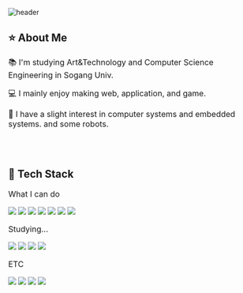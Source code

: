 <div>
  
  <!--Header-->
  ![header](https://capsule-render.vercel.app/api?type=venom&color=FFFCC6&height=300&section=header&text=hello%20-%20ovo-nl-i'm%20hyo&fontSize=40&fontColor=333333)

</div>

<div>
  <!--Body-->
  
  ## ⭐️ About Me
  <p style="font-size: 16px; font-weight: normal;">📚 I'm studying Art&Technology and Computer Science Engineering in Sogang Univ.</p>
  <p style="font-size: 16px; font-weight: normal;">💻 I mainly enjoy making web, application, and game.</p>
  <p style="font-size: 16px; font-weight: normal;">🔧 I have a slight interest in computer systems and embedded systems. and some robots.</p>
  <br/>
  <br/>

  ## 🌟 Tech Stack
  <p style="font-size: 16px; font-weight: normal;">What I can do</p>
  <!--C-->
  <img src="https://img.shields.io/badge/C-A8B9CC?style=flat-square&logo=C&logoColor=black"/>
  <!--C++-->
  <img src="https://img.shields.io/badge/C++-00599C?style=flat-square&logo=C%2B%2B&logoColor=white"/>
  <!--C#-->
  <img src="https://img.shields.io/badge/C%23-239120?style=flat-square&logo=C%20Sharp&logoColor=white"/>
  <!--Java-->
  <img src="https://img.shields.io/badge/Java-007396?style=flat-square&logo=OpenJDK&logoColor=white"/>
  <!--Python-->
  <img src="https://img.shields.io/badge/Python-3776AB?style=flat-square&logo=Python&logoColor=white"/>
  <!--Unity-->
  <img src="https://img.shields.io/badge/Unity-000000?style=flat-square&logo=Unity&logoColor=white"/>
  <!--Oculus-->
  <img src="https://img.shields.io/badge/Oculus-1C1E20?style=flat-square&logo=Oculus&logoColor=white"/>
  <br/>
  
  <p style="font-size: 16px; font-weight: normal;">Studying...</p>
  <!--JavaScript-->
  <img src="https://img.shields.io/badge/JavaScript-F7DF1E?style=flat-square&logo=JavaScript&logoColor=black"/>
  <!--HTML5-->
  <img src="https://img.shields.io/badge/HTML5-E34F26?style=flat-square&logo=HTML5&logoColor=white"/>
  <!--CSS3-->
  <img src="https://img.shields.io/badge/CSS3-1572B6?style=flat-square&logo=CSS3&logoColor=white"/>
  <!--Spring-->
  <img src="https://img.shields.io/badge/Spring-6DB33F?style=flat-square&logo=Spring&logoColor=white"/>
  <br/>
  
  <p style="font-size: 16px; font-weight: normal;">ETC</p>
  <!--Photoshop-->
  <img src="https://img.shields.io/badge/Photoshop-31A8FF?style=flat-square&logo=Adobe%20Photoshop&logoColor=white"/>
  <!--Illustrator-->
  <img src="https://img.shields.io/badge/Illustrator-FF9A00?style=flat-square&logo=Adobe%20Illustrator&logoColor=white"/>
  <!--Premiere Pro-->
  <img src="https://img.shields.io/badge/Premiere%20Pro-9999FF?style=flat-square&logo=Adobe%20Premiere%20Pro&logoColor=white"/>
  <!--Blender-->
  <img src="https://img.shields.io/badge/Blender-F5792A?style=flat-square&logo=Blender&logoColor=white"/>
  <br/><br/>
  
    
  </div>
